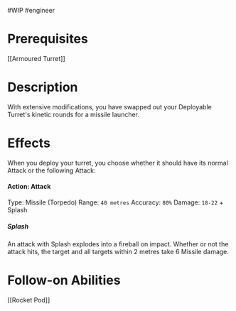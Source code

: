 #WIP #engineer 

# Prerequisites

[[Armoured Turret]]

# Description

With extensive modifications, you have swapped out your Deployable Turret's kinetic rounds for a missile launcher.

# Effects

When you deploy your turret, you choose whether it should have its normal Attack or the following Attack:

#### Action: Attack

Type: Missile (Torpedo)
Range: `40 metres`
Accuracy: `80%`
Damage: `18-22` + Splash

##### Splash

An attack with Splash explodes into a fireball on impact. Whether or not the attack hits, the target and all targets within 2 metres take 6 Missile damage.

# Follow-on Abilities

[[Rocket Pod]]